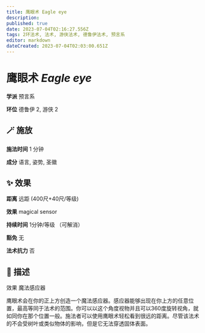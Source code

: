 ```yaml
---
title: 鹰眼术 Eagle eye
description: 
published: true
date: 2023-07-04T02:16:27.556Z
tags: 2环法术, 法术, 游侠法术, 德鲁伊法术, 预言系
editor: markdown
dateCreated: 2023-07-04T02:03:00.651Z
---
```


# **鹰眼术** *Eagle eye*

**学派** 预言系 

**环位** 德鲁伊 2, 游侠 2

## 🪄 施放

**施法时间** 1 分钟

**成分** 语言, 姿势, 圣徽

## ✨ 效果  

**距离** 远距 (400尺+40尺/等级) 

**效果** magical sensor 

**持续时间** 1分钟/等级 （可解消） 

**豁免** 无

**法术抗力** 否

## 📖 描述

效果              魔法感应器

鹰眼术会在你的正上方创造一个魔法感应器。感应器能够出现在你上方的任意位置，最高等同于法术的范围。你可以以这个角度视物并且可以360度旋转视角，就如同你在那个位置一般。施法者可以使用鹰眼术轻松看到很远的距离。尽管该法术的不会受树叶或类似物体的影响，但是它无法穿透固体表面。
    